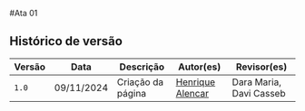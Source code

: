 #Ata 01

## Histórico de versão

| Versão | Data       | Descrição                                | Autor(es)                                                                                       | Revisor(es)                                                                                                                                    |
| ------ | ---------- | ---------------------------------------- | ----------------------------------------------------------------------------------------------- | ---------------------------------------------------------------------------------------------------------------------------------------------- |
| `1.0`  | 09/11/2024 | Criação da página                     | [Henrique Alencar](https://github.com/henryqma) | Dara Maria, Davi Casseb |

